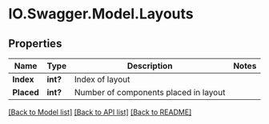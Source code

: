 # IO.Swagger.Model.Layouts
## Properties

Name | Type | Description | Notes
------------ | ------------- | ------------- | -------------
**Index** | **int?** | Index of layout | 
**Placed** | **int?** | Number of components placed in layout | 

[[Back to Model list]](../README.md#documentation-for-models) [[Back to API list]](../README.md#documentation-for-api-endpoints) [[Back to README]](../README.md)

